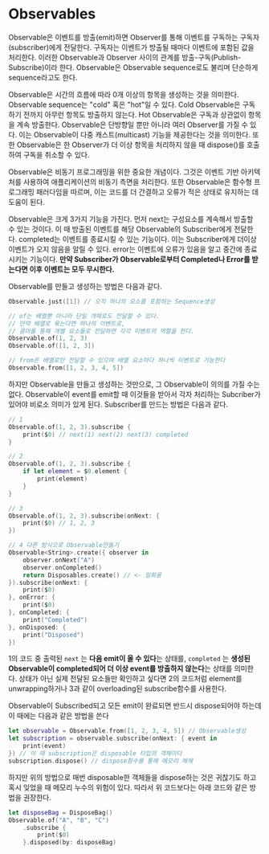 # Observables

Observable은 이벤트를 방출(emit)하면 Observer를 통해 이벤트를 구독하는 구독자(subscriber)에게 전달한다. 구독자는 이벤트가 방출될 때마다 이벤트에 포함된 값을 처리한다. 이러한 Observable과 Observer 사이의 관계를 방출-구독(Publish-Subscribe)이라 한다. Observable은 Observable sequence로도 불리며 단순하게 sequence라고도 한다. 

 Observable은 시간의 흐름에 따라 0개 이상의 항목을 생성하는 것을 의미한다. Observable sequence는 "cold" 혹은 "hot"일 수 있다. Cold Observable은 구독하기 전까지 아무런 항목도 방출하지 않는다. Hot Observable은 구독과 상관없이 항목을 계속 방출한다. Observable은 단방향일 뿐만 아니라 여러 Observer를 가질 수 있다. 이는 Observable이 다중 캐스트(multicast) 기능을 제공한다는 것을 의미한다. 또한 Observable은 한 Observer가 더 이상 항목을 처리하지 않을 때 dispose()를 호출하여 구독을 취소할 수 있다.

 Observable은 비동기 프로그래밍을 위한 중요한 개념이다. 그것은 이벤트 기반 아키텍처를 사용하여 애플리케이션의 비동기 측면을 처리한다. 또한 Observable은 함수형 프로그래밍 패러다임을 따르며, 이는 코드를 더 간결하고 오류가 적은 상태로 유지하는 데 도움이 된다.

 Observable은 크게 3가지 기능을 가진다. 먼저 next는 구성요소를 계속해서 방출할 수 있는 것이다. 이 때 방출된 이벤트를 해당 Observable의 Subscriber에게 전달한다. completed는 이벤트를 종료시킬 수 있는 기능이다. 이는 Subscriber에게 더이상 이벤트가 오지 않음을 알릴 수 있다. error는 이벤트에 오류가 있음을 알고 중간에 종료시키는 기능이다. **만약 Subscriber가 Observable로부터 Completed나 Error를 받는다면 이후 이벤트는 모두 무시한다.** 

 Observable를 만들고 생성하는 방법은 다음과 같다.

```swift
Observable.just([1]) // 오직 하나의 요소를 포함하는 Sequence생성

// of는 배열뿐 아니라 단일 개체로도 전달할 수 있다.
// 만약 배열로 묶는다면 하나의 이벤트로,
// 콤마를 통해 개별 요소들로 전달하면 각각 이벤트의 역할을 한다.
Observable.of(1, 2, 3) 
Observable.of([1, 2, 3])

// from은 배열로만 전달할 수 있으며 배열 요소마다 하나씩 이벤트로 기능한다
Observable.from([1, 2, 3, 4, 5])
```

 하지만 Observable을 만들고 생성하는 것만으로, 그 Observable이 의의를 가질 수는 없다. Observable이 event를 emit할 때 이것들을 받아서 각자 처리하는 Subcriber가 있어야 비로소 의미가 있게 된다. Subscriber를 만드는 방법은 다음과 같다.

```swift
// 1
Observable.of(1, 2, 3).subscribe {
	print($0) // next(1) next(2) next(3) completed
}

// 2
Observable.of(1, 2, 3).subscribe {
	if let element = $0.element {
		print(element) 
	}
}

// 3
Observable.of(1, 2, 3).subscribe(onNext: {
	print($0) // 1, 2, 3
})

// 4 다른 방식으로 Observable만들기
Observable<String>.create({ observer in
    observer.onNext("A")
    observer.onCompleted()
    return Disposables.create() // <- 일회용
}).subscribe(onNext: {
    print($0)
}, onError: {
    print($0)
}, onCompleted: {
    print("Completed")
}, onDisposed: {
    print("Disposed")
})
```

 1의 코드 중 출력된 `next` 는 **다음 emit이 올 수 있다**는 상태를, `completed` 는 **생성된 Observable이 completed되어 더 이상 event를 방출하지 않는다**는 상태를 의미한다. 상태가 아닌 실제 전달된 요소들만 확인하고 싶다면 2의 코드처럼 element를 unwrapping하거나 3과 같이 overloading된  subscribe함수를 사용한다. 

 Observable이 Subscribed되고 모든 emit이 완료되면 반드시 dispose되어야 하는데 이 때에는 다음과 같은 방법을 쓴다

```swift
let observable = Observable.from([1, 2, 3, 4, 5]) // Observable생성
let subscription = observable.subscribe(onNext: { event in 
    print(event)
}) // 이 때 subscription은 disposable 타입의 객체이다
subscription.dispose() // dispose함수를 통해 메모리 해제
```

 하지만 위의 방법으로 매번 disposable한 객체들을 dispose하는 것은 귀찮기도 하고 혹시 잊었을 때 메모리 누수의 위험이 있다. 따라서 위 코드보다는 아래 코드와 같은 방법을 권장한다.

```swift
let disposeBag = DisposeBag()
Observable.of("A", "B", "C")
    .subscribe {
        print($0)
    }.disposed(by: disposeBag)
```